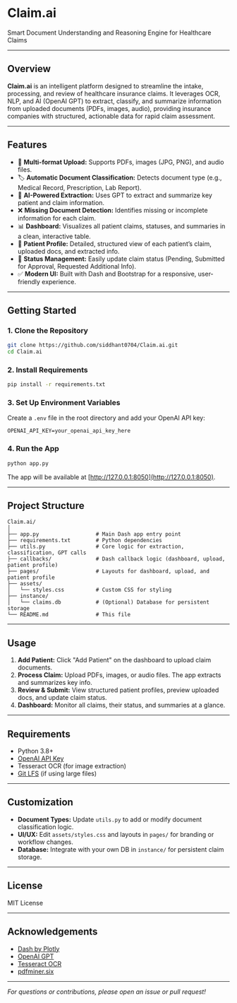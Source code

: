 # Claim.ai

Smart Document Understanding and Reasoning Engine for Healthcare Claims

---

## Overview

**Claim.ai** is an intelligent platform designed to streamline the intake, processing, and review of healthcare insurance claims. It leverages OCR, NLP, and AI (OpenAI GPT) to extract, classify, and summarize information from uploaded documents (PDFs, images, audio), providing insurance companies with structured, actionable data for rapid claim assessment.

---

## Features

- 📄 **Multi-format Upload:** Supports PDFs, images (JPG, PNG), and audio files.
- 🏷️ **Automatic Document Classification:** Detects document type (e.g., Medical Record, Prescription, Lab Report).
- 🧠 **AI-Powered Extraction:** Uses GPT to extract and summarize key patient and claim information.
- ❌ **Missing Document Detection:** Identifies missing or incomplete information for each claim.
- 📊 **Dashboard:** Visualizes all patient claims, statuses, and summaries in a clean, interactive table.
- 👤 **Patient Profile:** Detailed, structured view of each patient’s claim, uploaded docs, and extracted info.
- 🔄 **Status Management:** Easily update claim status (Pending, Submitted for Approval, Requested Additional Info).
- ✅ **Modern UI:** Built with Dash and Bootstrap for a responsive, user-friendly experience.

---

## Getting Started

### 1. Clone the Repository

```sh
git clone https://github.com/siddhant0704/Claim.ai.git
cd Claim.ai
```

### 2. Install Requirements

```sh
pip install -r requirements.txt
```

### 3. Set Up Environment Variables

Create a `.env` file in the root directory and add your OpenAI API key:

```
OPENAI_API_KEY=your_openai_api_key_here
```

### 4. Run the App

```sh
python app.py
```

The app will be available at [http://127.0.0.1:8050](http://127.0.0.1:8050).

---

## Project Structure

```
Claim.ai/
│
├── app.py                  # Main Dash app entry point
├── requirements.txt        # Python dependencies
├── utils.py                # Core logic for extraction, classification, GPT calls
├── callbacks/              # Dash callback logic (dashboard, upload, patient profile)
├── pages/                  # Layouts for dashboard, upload, and patient profile
├── assets/
│   └── styles.css          # Custom CSS for styling
├── instance/
│   └── claims.db           # (Optional) Database for persistent storage
└── README.md               # This file
```

---

## Usage

1. **Add Patient:** Click "Add Patient" on the dashboard to upload claim documents.
2. **Process Claim:** Upload PDFs, images, or audio files. The app extracts and summarizes key info.
3. **Review & Submit:** View structured patient profiles, preview uploaded docs, and update claim status.
4. **Dashboard:** Monitor all claims, their status, and summaries at a glance.

---

## Requirements

- Python 3.8+
- [OpenAI API Key](https://platform.openai.com/)
- Tesseract OCR (for image extraction)
- [Git LFS](https://git-lfs.github.com/) (if using large files)

---

## Customization

- **Document Types:** Update `utils.py` to add or modify document classification logic.
- **UI/UX:** Edit `assets/styles.css` and layouts in `pages/` for branding or workflow changes.
- **Database:** Integrate with your own DB in `instance/` for persistent claim storage.

---

## License

MIT License

---

## Acknowledgements

- [Dash by Plotly](https://dash.plotly.com/)
- [OpenAI GPT](https://platform.openai.com/)
- [Tesseract OCR](https://github.com/tesseract-ocr/tesseract)
- [pdfminer.six](https://github.com/pdfminer/pdfminer.six)

---

*For questions or contributions, please open an issue or pull request!*

